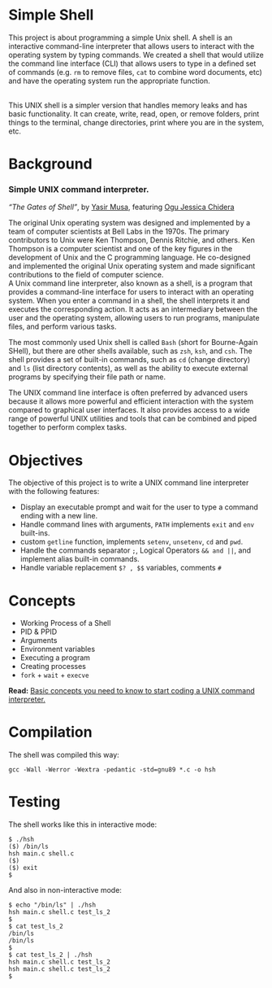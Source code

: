 # Simple Shell
This project is about programming a simple Unix shell. A shell is an interactive command-line interpreter that allows users to interact with the operating system by typing commands. We created a shell that would utilize the command line interface (CLI) that allows users to type in a defined set of commands (e.g. `rm` to remove files, `cat` to combine word documents, etc) and have the operating system run the appropriate function.

<br>This UNIX shell is a simpler version that handles memory leaks and has basic functionality. It can create, write, read, open, or remove folders, print things to the terminal, change directories, print where you are in the system, etc.

# Background

### Simple UNIX command interpreter.

*“The Gates of Shell”*, by [Yasir Musa](https://twitter.com/baydre_africa), featuring [Ogu Jessica Chidera](https://twitter.com/ogujessica2)

The original Unix operating system was designed and implemented by a team of computer scientists at Bell Labs in the 1970s. The primary contributors to Unix were Ken Thompson, Dennis Ritchie, and others. Ken Thompson is a computer scientist and one of the key figures in the development of Unix and the C programming language. He co-designed and implemented the original Unix operating system and made significant contributions to the field of computer science.
<br>A Unix command line interpreter, also known as a shell, is a program that provides a command-line interface for users to interact with an operating system. When you enter a command in a shell, the shell interprets it and executes the corresponding action. It acts as an intermediary between the user and the operating system, allowing users to run programs, manipulate files, and perform various tasks.

The most commonly used Unix shell is called `Bash` (short for Bourne-Again SHell), but there are other shells available, such as `zsh`, `ksh`, and `csh`. The shell provides a set of built-in commands, such as `cd` (change directory) and `ls` (list directory contents), as well as the ability to execute external programs by specifying their file path or name.

The UNIX command line interface is often preferred by advanced users because it allows more powerful and efficient interaction with the system compared to graphical user interfaces. It also provides access to a wide range of powerful UNIX utilities and tools that can be combined and piped together to perform complex tasks.

# Objectives

The objective of this project is to write a UNIX command line interpreter with the following features:
- Display an executable prompt and wait for the user to type a command ending with a new line.
- Handle command lines with arguments, `PATH` implements `exit` and `env` built-ins.
- custom `getline` function, implements `setenv`, `unsetenv`, `cd` and `pwd`.
- Handle the commands separator ```;```, Logical Operators ```&& and ||```, and implement alias built-in commands.
- Handle variable replacement ```$? , $$``` variables, comments ```#```

# Concepts
- Working Process of a Shell
- PID & PPID
- Arguments
- Environment variables
- Executing a program
- Creating processes
- `fork` + `wait` + `execve`

**Read:**
[Basic concepts you need to know to start coding a UNIX command interpreter.](https://gist.github.com/baydre/d1b96963c09204ff9356624bceb3ce4f)

# Compilation
The shell was compiled this way:
```
gcc -Wall -Werror -Wextra -pedantic -std=gnu89 *.c -o hsh
```
# Testing
The shell works like this in interactive mode:
```
$ ./hsh
($) /bin/ls
hsh main.c shell.c
($)
($) exit
$
```
And also in non-interactive mode:
```
$ echo "/bin/ls" | ./hsh
hsh main.c shell.c test_ls_2
$
$ cat test_ls_2
/bin/ls
/bin/ls
$
$ cat test_ls_2 | ./hsh
hsh main.c shell.c test_ls_2
hsh main.c shell.c test_ls_2
$
```
